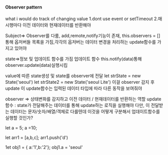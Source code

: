 #### Observer pattern

what i would do
track of changing value 
1.dont use event or setTimeout
2.매 시행마다 이전 데이터와 현재데이터를 반환해야

Subject=> Observer를 다룸, add,remote,notify기능이 존재, this.observers = [] 통해 옵저버들 목록을 가짐,각각의 옵저버는 데이터 변경을 처리하는 update함수를 가지고 있어야

state=>정보 및 업데이트 함수를 가짐
업데이트 함수 this.notify(data)통해 observer.update(data)실행시킴

value에 따른 state생성 및 state를 observer에 전달
let strState = new State('seoul')
let strState2 = new State('seoul Lite')
이걸 observer 감지 후 update
이 update함수는 입력된 데이터 타입에 따라 다른 동작을 보여줘야

observer => 상태변화를 감지하고 이전 데이터 / 현재데이터를 반환하는 역할
update함수 : state가 전달해주는 데이터를 통해 update하는 로직을 실행해야
다만, 이 전달받는 데이터는 문자/숫자/배열/객체로 다를텐데 이것을 어떻게
구분해서 업데이트함수를 실행할 것인가?

let a = 5;
a =10; 


let arr1 = [a,b,c];
arr1.push('d')

1et obj1 = { a:'1',b:'2'};
obj1.a = 'seoul'